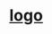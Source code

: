 
# [logo](https://user-images.githubusercontent.com/106116720/176218381-f552d46f-d0e8-4e74-a383-d9aa4812b60f.svg)
